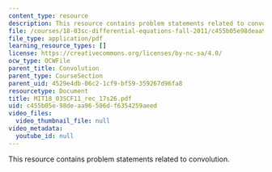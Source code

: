 ```yaml
---
content_type: resource
description: This resource contains problem statements related to convolution.
file: /courses/18-03sc-differential-equations-fall-2011/c455b05e98deaa96506df6354259aeed_MIT18_03SCF11_rec_17s26.pdf
file_type: application/pdf
learning_resource_types: []
license: https://creativecommons.org/licenses/by-nc-sa/4.0/
ocw_type: OCWFile
parent_title: Convolution
parent_type: CourseSection
parent_uid: 4529e4db-06c2-1cf9-bf59-359267d96fa8
resourcetype: Document
title: MIT18_03SCF11_rec_17s26.pdf
uid: c455b05e-98de-aa96-506d-f6354259aeed
video_files:
  video_thumbnail_file: null
video_metadata:
  youtube_id: null
---
```

This resource contains problem statements related to convolution.